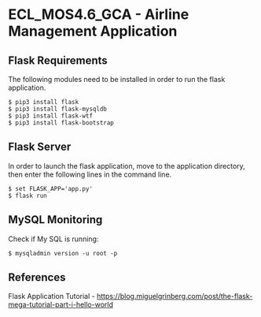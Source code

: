 # ECL_MOS4.6_GCA - Airline Management Application

## Flask Requirements

The following modules need to be installed in order to run the flask application.
```
$ pip3 install flask
$ pip3 install flask-mysqldb
$ pip3 install flask-wtf
$ pip3 install flask-bootstrap
```

## Flask Server

In order to launch the flask application, move to the application directory, then enter the following lines in the command line.

```
$ set FLASK_APP='app.py'
$ flask run
```

## MySQL Monitoring

Check if My SQL is running: 
```
$ mysqladmin version -u root -p
```

## References

Flask Application Tutorial - https://blog.miguelgrinberg.com/post/the-flask-mega-tutorial-part-i-hello-world

